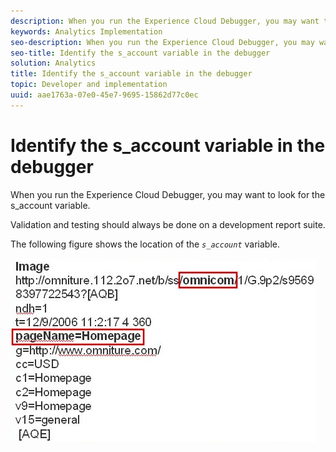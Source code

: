 ```yaml
---
description: When you run the Experience Cloud Debugger, you may want to look for the s_account variable.
keywords: Analytics Implementation
seo-description: When you run the Experience Cloud Debugger, you may want to look for the s_account variable.
seo-title: Identify the s_account variable in the debugger
solution: Analytics
title: Identify the s_account variable in the debugger
topic: Developer and implementation
uuid: aae1763a-07e0-45e7-9695-15862d77c0ec
---
```


# Identify the s_account variable in the debugger

When you run the Experience Cloud Debugger, you may want to look for the s_account variable.

Validation and testing should always be done on a development report suite.

The following figure shows the location of the *`s_account`* variable.

![](assets/debugger_code.png)

